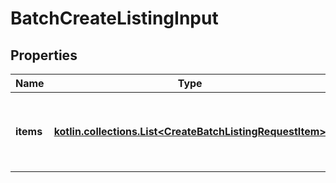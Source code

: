 
# BatchCreateListingInput

## Properties
| Name | Type | Description | Notes |
| ------------ | ------------- | ------------- | ------------- |
| **items** | [**kotlin.collections.List&lt;CreateBatchListingRequestItem&gt;**](CreateBatchListingRequestItem.md) | An array of items that should be associated with the batch |  |



